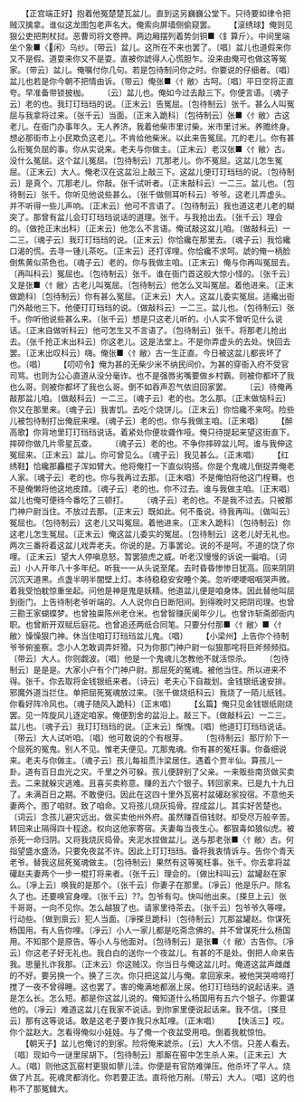 <!-- { "loadSidebar": true } -->
　　【正宫端正好】抱着他冤楚楚瓦盆儿。直到这另巍巍公堂下。只待要如律令把贼汉擒拿。谁似这龙图包老声名大。俺索向屏墙侧偷窥罢。
　　【滚绣球】俺则见狠公吏把荆杖挝。恶曹司将文卷押。两边厢摆列着势剑铜■〈釒算斤〉。中间里端坐个象■〈闲〉乌纱。〔带云〕盆儿。这所在不来也罢了。〔唱〕盆儿也道假来你又不是假。道耍来你又不是耍。直被你諕得人心慌胆乍。没来由俺可也做这等冤家。〔带云〕盆儿。俺嘱付你几句。若是包待制问你之时。你要说的仔细者。〔唱〕盆儿也若是你今朝不把情由诉。〔带云〕俺张■〈忄敝〉古呵。〔唱〕平日空将正直夸。早准备带锁披枷。
　　〔云〕盆儿也。俺如今过去敲三下。你便言语。〔魂子云〕老的也。我玎玎珰珰的说。〔正末云〕告冤屈。〔包待制云〕张千。甚么人叫冤屈与我拿将过来。〔张千云〕当面。〔正末入跪科〕〔包待制云〕张■〈忄敝〉古这老儿。在衙门办事年久。无人养济。我着他柴市里讨柴。米市里讨米。养赡终身。想必那街市上小民欺负这老儿。不肯给他柴米。以此来告冤屈。兀的老儿。你有甚么衔冤负屈的事。你从实说来。老夫与你做主。〔正末云〕老汉张■〈忄敝〉古。没什么冤屈。这个盆儿冤屈。〔包待制云〕兀那老儿。你不冤屈。这盆儿怎生冤屈。〔正末云〕大人。俺老汉在这盆沿上敲三下。这盆儿便玎玎珰珰的说。〔包待制云〕是真个。兀那老儿。你敲。张千试听者。〔正末敲科云〕一二三。盆儿也。〔包待制云〕张千。你听见他说些甚么。〔张千做侧耳听科云〕爷爷。这老儿弄虚头。并不听得一些儿声响。〔正末云〕他可不言语了。〔包待制云〕我也道这老儿老的糊突了。那曾有盆儿会玎玎珰珰说话的道理。张千。与我抢出去。〔张千云〕理会的。〔做抢正末出科〕〔正末云〕他怎么不言语。俺试敲这盆儿咱。〔做敲科云〕一二三。〔魂子云〕我玎玎珰珰的说。〔正末云〕你恰纔在那里去。〔魂子云〕我恰纔口渴的慌。去寻一锺儿茶吃。〔正末云〕还打诨哩。你恰纔不求呵。諕的俺一柄脸倒焦黄似茶色也。〔魂子云〕老的。你与我做主咱。〔正末云〕俺与你再叫冤屈去。〔再叫科云〕冤屈也。〔包待制云〕张千。谁在衙门首这般大惊小怪的。〔张千云〕又是张■〈忄敝〉古老儿叫冤屈。〔包待制云〕他怎么又叫冤屈。着他进来。〔正末做跪科〕〔包待制云〕你有甚么冤屈。〔正末云〕大人。这盆儿委实冤屈。适纔出衙门外敲他三下。他便玎玎珰珰的说。〔做敲科云〕一二三。盆儿也。〔包待制云〕张千。你听他说些甚么来。〔张千云〕想是只这老儿听的。小人实不曾听见什么说话。〔正末自做听科云〕他可怎生又不言语了。〔包待制云〕张千。将那老儿抢出去。〔张千抢正末出科云〕你这老儿。这是法堂上。不是你弄虚头的去处。快回去罢。〔正末出叹科云〕嗨。俺张■〈忄敝〉古一生正直。今日被这盆儿都丧坏了也。〔唱〕
　　【叨叨令】俺为甚的无柴少米不纳民间价。为甚的穿衙入府不受官司骂。也则为公心直道从没分毫诈。也不是强唇劣嘴要做乡村霸。则被你都坏了我也么哥。则被你都坏了我也么哥。倒不如吞声忍气依旧回家罢。
　　〔云〕待俺再敲那盆儿咱。〔做敲科云〕一二三。〔魂子云〕老的也。怎么那。〔正末做恼科云〕你又在那里来。〔魂子云〕我害饥。去吃个烧饼儿。〔正末云〕你恰纔不来呵。险些儿被包待制打出俺屁来哩。〔魂子云〕老的也。你与我做主咱。〔正末唱〕
　　【醉高歌】你背地里玎玎珰珰说话。着紧处你便妆聋作哑。俺只待提起来望这街直下。摔碎你做几片零星瓦查。
　　〔魂子云〕老的也。不争你摔碎盆儿呵。谁与我伸这冤屈来。〔正末云〕盆儿。你可曾见么。〔魂子云〕我见甚么。〔正末唱〕
　　【红绣鞋】恰纔那麤棍子浑如臂大。他将俺打一下直似钩搭。你是个鬼魂儿倒捉弄俺老人家。〔魂子云〕老的也。你与我再过去那。〔正末唱〕不是俺怕将他这门桯蓦。也不是俺懒将他这地皮蹅。〔魂子云〕老的也。你不过去。谁与我做主咱。〔正末唱〕盆儿也俺可便待今番吃了三顿打。
　　〔魂子云〕老的也。不是我不过去。只被那门神户尉当住。不放过去那。〔正末云〕既如此。何不蚤说。待我再叫。〔做叫云〕冤屈也。〔包待制云〕这老儿又叫冤屈。着他进来。〔正末入跪科〕〔包待制云〕你这老儿怎生冤屈。〔正末云〕俺这盆儿委实的冤屈。〔包待制云〕这老儿好无礼也。两次三番将着这盆儿戏弄老夫。你说的是。万事罢论。说的不是呵。不道的饶了你哩。〔正末云〕望大人停嗔息怒。暂罢狼虎之威。听老汉慢慢的诉说一徧咱。〔词云〕小人开年八十多年纪。听我一一从头说至尾。去时昏昏惨惨日犹高。回来阴阴沉沉天道黑。点盏半明半闇壁上灯。本待稳稳安安睡个美。忽听哽哽咽咽哭声微。着我受怕躭惊重坐起。问他是神是鬼是妖精。他道盆儿便是咱身体。因此替他叫屈到衙门。上告待制老爷听端的。人人说你白日断阳间。到得晚时又把阴司理。也曾三勘王家蝴蝶梦。也曾独粜陈州老仓米。也曾智赚灰阑年少儿。也曾诈斩斋郎衙内职。也曾断开双赋后庭花。也曾追还两纸合同笔。只要分付那■〈忄敝〉■〈忄敝〉懆懆狠门神。休当住咱玎玎珰珰盆儿鬼。〔唱〕
　　【小梁州】上告你个待制爷爷俯鉴察。念小人怎敢调弄奸猾。只为你那门神户尉一似狠那咤将巨斧频频掐。〔带云〕大人。你则觑波。〔唱〕他是一个鬼魂儿怎教他不就活惊杀。
　　〔包待制云〕是是是。大家小户有个门神户尉。那屈死的冤魂。被他当住。所以进来不得。张千。你去取将金钱银纸来者。〔诗云〕老夫心下自裁划。金钱银纸速安排。邪魔外道当拦住。单把屈死冤魂放过来。〔张千做烧纸科云〕我烧了一陌儿纸钱。你看好阵冷风也。〔魂子随风入跪科〕〔正末唱〕
　　【幺篇】俺只见金钱银纸刚烧罢。见一阵旋风儿逐定咱家。俺便割舍的盆沿上。敲三下。〔做敲科云〕一二三。盆儿也。〔魂子云〕我玎玎珰珰的说。〔正末云〕惭愧。〔唱〕他道玎玎珰珰说话。〔带云〕大人试听咱。〔唱〕他可敢说的个有根芽。
　　〔包待制云〕那厅阶下一个屈死的冤鬼。别人不见。惟老夫便见。兀那鬼魂。你有甚的冤枉事。你备细说来。老夫与你做主。〔魂子云〕孩儿每祖贯汴梁居住。遇着个贾半仙。算孩儿一卦。道有百日血光之灾。千里之外可躲。孩儿便辞别了父亲。一来贩些南货做买卖去。二来就躲灾逃难。且喜买卖称意。赚的五六个银子。转回家来。已是九十九日了。未满百日之期。不敢便归。因此在这四十里外瓦窑村盆礶赵家投宿。不意他夫妻两个。图了咱财。致了咱命。又将孩儿烧灰捣骨。捏成盆儿。其实好苦楚也。〔词云〕念孩儿避灾远出。做买卖他州外府。虽然赚百倍钱财。却受尽万般辛苦。转回来止隔得四十程途。权向这他家寄宿。夫妻每当夜生心。都狠毒如狼似虎。被杀死一命归阴。又将我烧灰捣骨。夹泥水捏做盆儿。送与那老张■〈忄敝〉古。何指望盛水盛汤。只要免夜盆不许。因此上玎玎珰珰。备将我衷情诉与。告你个青天老爷。替我这屈死冤魂做主。〔包待制云〕果然有这等冤枉事。张千。你去拿将盆礶赵夫妻两个一步一棍打将来者。〔张千云〕理会的。〔做出科叫云〕盆罐赵在家么。〔凈上云〕唤我的是那个。〔张千云〕你妻子在那里。〔凈云〕他是乐户。除名久了也。还要唤官身哩。〔张千云〕??。包爷有勾。快叫他出来。〔搽旦上云〕张千哥哥。一向不见你。怎么越狠了也。请家里待茶去。〔张千云〕包爷爷久等哩。行动些。〔做到禀云〕犯人当面。〔凈搽旦跪科〕〔包待制云〕兀那盆罐赵。你谋死杨国用。有人告你哩。〔凈云〕小人一家儿都是吃斋念佛的。并不曾谋死什么杨国用。不知那个是原告。等小人与他面对。〔包待制云〕是张■〈忄敝〉古告你。〔凈云〕你这老子好无礼也。我白白的送你一个夜盆儿。有甚的不是处。倒把人命来告我。思量扎诈我那。〔正末云〕你这贼汉。你当日与俺这盆儿时。俺道这盆声雌雌的不好。要另换一个。换了三次。你只把这盆儿与俺。拿回家来。被他哭哭啼啼打搅了一夜不曾得睡。这也罢了。害的俺满地都溺上尿。他玎玎珰珰的说起话来。道是怎么长。怎么短。都是你这盆儿说的。俺知道什么杨国用有五六个银子。你要谋他的。〔凈云〕难道这盆儿在我家不说话。到你家里便说起话来。我不信。〔搽旦云〕那有这等说话。敢是这老子要诈我只水缸哩。〔正末唱〕
　　【快活三】哎。你个盆赵大。怎看得俺似小娃娃。与了俺一个夜盆受用咱。倒着我躭惊怕。
　　【朝天子】盆儿也俺讨的到家。险将俺来諕杀。〔云〕大人不信。只差人看去。〔唱〕现如今一谜里尿胡下。〔包待制云〕那厮在窑中怎生杀人来。〔正末云〕大人。〔唱〕则他这瓦窑村更狠如蓼儿洼。你便是有官防难弹压。他杀坏了平人。烧做了片瓦。死魂灵都消化。你若要正法。直将他万剐。〔带云〕大人。〔唱〕这的也称不了那冤雠大。
